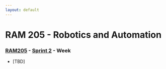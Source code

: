 ```yaml
---
layout: default
---
```


# RAM 205 - Robotics and Automation

### [RAM205](../../) - [Sprint 2](../) - Week 

- [TBD]
